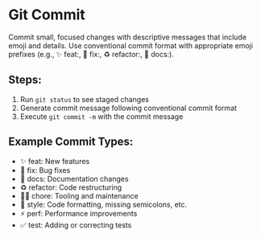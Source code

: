 # Git Commit

Commit small, focused changes with descriptive messages that include emoji and details. Use conventional commit format with appropriate emoji prefixes (e.g., ✨ feat:, 🐛 fix:, ♻️ refactor:, 📝 docs:).

## Steps:

1. Run `git status` to see staged changes
2. Generate commit message following conventional commit format
3. Execute `git commit -m` with the commit message

## Example Commit Types:

- ✨ feat: New features
- 🐛 fix: Bug fixes
- 📝 docs: Documentation changes
- ♻️ refactor: Code restructuring
- 🧑‍💻 chore: Tooling and maintenance
- 🎨 style: Code formatting, missing semicolons, etc.
- ⚡️ perf: Performance improvements
- ✅ test: Adding or correcting tests
